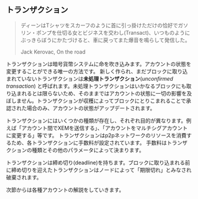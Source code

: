 ## トランザクション

> ディーンはTシャツをスカーフのように首に引っ掛けただけの恰好でガソリン・ポンプを仕切る女とビジネスを交わし(Transact)、いつものようにぶっきらぼうにかたづけると、車に戻ってまた爆音を鳴らして発信した。
>
> Jack Kerovac, On the road

トランザクションは暗号貨幣システムに命を吹き込みます。アカウントの状態を変更することができる唯一の方法です。
新しく作られ、まだブロックに取り込まれていないトランザクションは**未処理トランザクション**(*unconfirmed transaction*)
と呼ばれます。未処理トランザクションはいかなるブロックにも取り込まれるとは限らないため、そのままではアカウントの状態に一切の影響を及ぼしません。トランザクションが収穫によってブロックにとりこまれることで承認された場合のみ、アカウントの状態がアップデートされます。

トランザクションにはいくつかの種類が存在し、それぞれ目的が異なります。例えば「アカウント間でXEMを送信する」、「アカウントをマルチシグアカウントに変更する」等です。
トランザクションはp2pネットワークのリソースを消費するため、各トランザクションに手数料が設定されています。
手数料はトランザクションの種類とその他のパラメータによって決まります。

トランザクションは締め切り(deadline)を持ちます。ブロックに取り込まれる前に締め切りを迎えたトランザクションはノードによって「期限切れ」とみなされ破棄されます。

次節からは各種アカウントの解説をしていきます。

